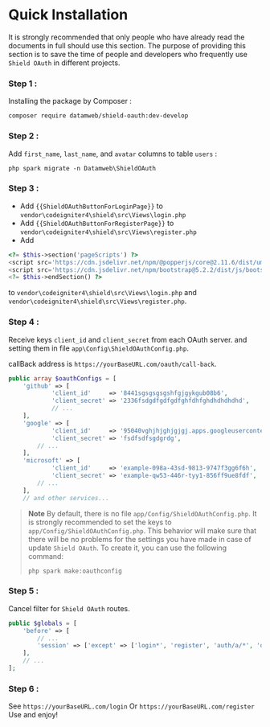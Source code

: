 # Quick Installation

It is strongly recommended that only people who have already read the documents in full should use this section. The purpose of providing this section is to save the time of people and developers who frequently use `Shield OAuth` in different projects.

### Step 1 :

Installing the package by Composer :

```console
composer require datamweb/shield-oauth:dev-develop
```

### Step 2 :

Add `first_name`, `last_name`, and `avatar` columns to table `users` :

```console
php spark migrate -n Datamweb\ShieldOAuth
```

### Step 3 :

- Add `{{ShieldOAuthButtonForLoginPage}}` to `vendor\codeigniter4\shield\src\Views\login.php`
- Add `{{ShieldOAuthButtonForRegisterPage}}` to `vendor\codeigniter4\shield\src\Views\register.php`
- Add

```php
<?= $this->section('pageScripts') ?>
<script src='https://cdn.jsdelivr.net/npm/@popperjs/core@2.11.6/dist/umd/popper.min.js' integrity='sha384-oBqDVmMz9ATKxIep9tiCxS/Z9fNfEXiDAYTujMAeBAsjFuCZSmKbSSUnQlmh/jp3' crossorigin='anonymous'></script>
<script src='https://cdn.jsdelivr.net/npm/bootstrap@5.2.2/dist/js/bootstrap.min.js' integrity='sha384-IDwe1+LCz02ROU9k972gdyvl+AESN10+x7tBKgc9I5HFtuNz0wWnPclzo6p9vxnk' crossorigin='anonymous'></script>
<?= $this->endSection() ?>
```

to `vendor\codeigniter4\shield\src\Views\login.php` and `vendor\codeigniter4\shield\src\Views\register.php`.

### Step 4 :

Receive keys `client_id` and `client_secret` from each OAuth server. and setting them in file `app\Config\ShieldOAuthConfig.php`.

callBack address is `https://yourBaseURL.com/oauth/call-back`.

```php
public array $oauthConfigs = [
    'github' => [
            'client_id'     => '8441sgsgsgsgshfgjgykgub08b6',
            'client_secret' => '2336fsdgdfgdfgdfghfdhfghdhdhdhdhd',
            // ...
    ],
    'google' => [
            'client_id'     => '95040vghjhjghjgjgj.apps.googleusercontent.com',
            'client_secret' => 'fsdfsdfsgdgrdg',
        // ...
    ],
    'microsoft' => [
            'client_id'     => 'example-098a-43sd-9813-9747f3gg6f6h',
            'client_secret' => 'example-qw53-446r-tyy1-856ff9ue8fdf',
        // ...
    ],
    // and other services...
```

> **Note**
> By default, there is no file `app/Config/ShieldOAuthConfig.php`. It is strongly recommended to set the keys to `app/Config/ShieldOAuthConfig.php`. This behavior will make sure that there will be no problems for the settings you have made in case of update `Shield OAuth`. To create it, you can use the following command:
>
> ```console
> php spark make:oauthconfig
> ```

### Step 5 :

Cancel filter for `Shield OAuth` routes.

```php
public $globals = [
    'before' => [
        // ...
        'session' => ['except' => ['login*', 'register', 'auth/a/*', 'oauth*']],
    ],
    // ...
];
```

### Step 6 :

See `https://yourBaseURL.com/login` Or `https://yourBaseURL.com/register` Use and enjoy!
